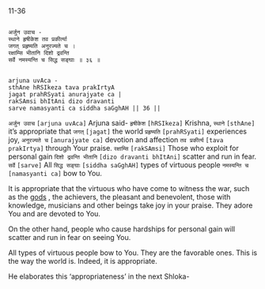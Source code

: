 ## <a name='_36'></a>
11-36


```shloka-sa

अर्जुन उवाच -
स्थाने हृषीकेश तव प्रकीर्त्या
जगत् प्रहृष्यति अनुरज्यते च ।
रक्षाम्सि भीतानि दिशो द्रवन्ति
सर्वे नमस्यन्ति च सिद्ध सङ्घाः ॥ ३६ ॥

```
```shloka-sa-hk

arjuna uvAca -
sthAne hRSIkeza tava prakIrtyA
jagat prahRSyati anurajyate ca |
rakSAmsi bhItAni dizo dravanti
sarve namasyanti ca siddha saGghAH || 36 ||

```
`अर्जुन उवाच` `[arjuna uvAca]` Arjuna said- `हृषीकेश` `[hRSIkeza]` Krishna, `स्थाने` `[sthAne]` it’s appropriate that `जगत्` `[jagat]` the world `प्रहृष्यति` `[prahRSyati]` experiences joy, `अनुरज्यते च` `[anurajyate ca]` devotion and affection `तव प्रकीर्त्य` `[tava prakIrtya]` through Your praise. `रक्षाम्सि` `[rakSAmsi]` Those who exploit for personal gain `दिशो द्रवन्ति भीतानि` `[dizo dravanti bhItAni]` scatter and run in fear. `सर्वे` `[sarve]` All `सिद्ध सङ्घाः` `[siddha saGghAH]` types of virtuous people `नमस्यन्ति च` `[namasyanti ca]` bow to You.

It is appropriate that the virtuous who have come to witness the war, such as the 
[gods](gods_and_other_powers)
, the achievers, the pleasant and benevolent, those with knowledge, musicians and other beings take joy in your praise. They adore You and are devoted to You. 

On the other hand, people who cause hardships for personal gain will scatter and run in fear on seeing You.

All types of virtuous people bow to You. They are the favorable ones. This is the way the world is. Indeed, it is appropriate.

He elaborates this ‘appropriateness’ in the next Shloka-


